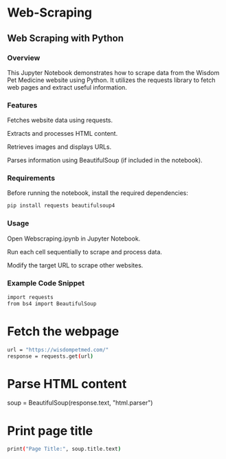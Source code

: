 # Web-Scraping
## Web Scraping with Python


### Overview

This Jupyter Notebook demonstrates how to scrape data from the Wisdom Pet Medicine website using Python. It utilizes the requests library to fetch web pages and extract useful information.

### Features

Fetches website data using requests.

Extracts and processes HTML content.

Retrieves images and displays URLs.

Parses information using BeautifulSoup (if included in the notebook).

### Requirements

Before running the notebook, install the required dependencies:
```bash
pip install requests beautifulsoup4
```
### Usage

Open Webscraping.ipynb in Jupyter Notebook.

Run each cell sequentially to scrape and process data.

Modify the target URL to scrape other websites.

### Example Code Snippet
```bash
import requests
from bs4 import BeautifulSoup
```
# Fetch the webpage
```bash
url = "https://wisdompetmed.com/"
response = requests.get(url)
```

# Parse HTML content
soup = BeautifulSoup(response.text, "html.parser")

# Print page title
```bash
print("Page Title:", soup.title.text)
```
